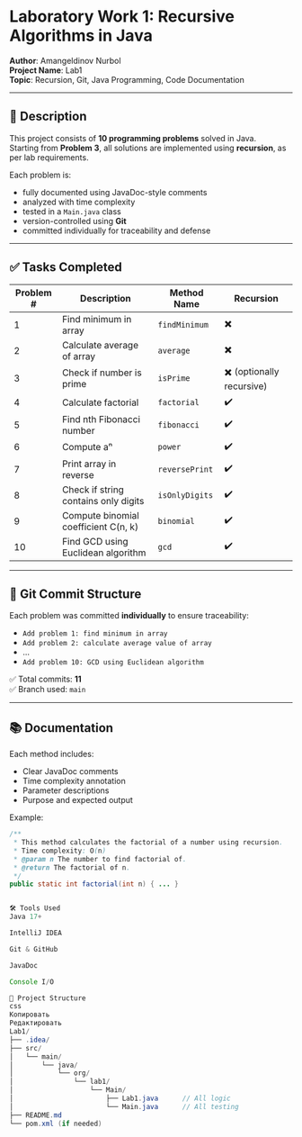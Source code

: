 # Laboratory Work 1: Recursive Algorithms in Java


**Author**: Amangeldinov Nurbol  
**Project Name**: Lab1  
**Topic**: Recursion, Git, Java Programming, Code Documentation

---

## 📘 Description

This project consists of **10 programming problems** solved in Java.  
Starting from **Problem 3**, all solutions are implemented using **recursion**, as per lab requirements.

Each problem is:
- fully documented using JavaDoc-style comments
- analyzed with time complexity
- tested in a `Main.java` class
- version-controlled using **Git**
- committed individually for traceability and defense

---

## ✅ Tasks Completed

| Problem # | Description                                      | Method Name             | Recursion |
|-----------|--------------------------------------------------|--------------------------|-----------|
| 1         | Find minimum in array                            | `findMinimum`            | ✖️        |
| 2         | Calculate average of array                       | `average`                | ✖️        |
| 3         | Check if number is prime                         | `isPrime`                | ✖️ (optionally recursive) |
| 4         | Calculate factorial                              | `factorial`              | ✔️        |
| 5         | Find nth Fibonacci number                        | `fibonacci`              | ✔️        |
| 6         | Compute aⁿ                                       | `power`                  | ✔️        |
| 7         | Print array in reverse                           | `reversePrint`           | ✔️        |
| 8         | Check if string contains only digits             | `isOnlyDigits`           | ✔️        |
| 9         | Compute binomial coefficient C(n, k)             | `binomial`               | ✔️        |
| 10        | Find GCD using Euclidean algorithm               | `gcd`                    | ✔️        |

---

## 🧾 Git Commit Structure

Each problem was committed **individually** to ensure traceability:

- `Add problem 1: find minimum in array`
- `Add problem 2: calculate average value of array`
- ...
- `Add problem 10: GCD using Euclidean algorithm`

✅ Total commits: **11**  
✅ Branch used: `main`

---

## 📚 Documentation

Each method includes:
- Clear JavaDoc comments
- Time complexity annotation
- Parameter descriptions
- Purpose and expected output

Example:

```java
/**
 * This method calculates the factorial of a number using recursion.
 * Time complexity: O(n)
 * @param n The number to find factorial of.
 * @return The factorial of n.
 */
public static int factorial(int n) { ... }


🛠️ Tools Used
Java 17+

IntelliJ IDEA

Git & GitHub

JavaDoc

Console I/O

📁 Project Structure
css
Копировать
Редактировать
Lab1/
├── .idea/
├── src/
│   └── main/
│       └── java/
│           └── org/
│               └── lab1/
│                   └── Main/
│                       ├── Lab1.java      // All logic
│                       └── Main.java      // All testing
├── README.md
└── pom.xml (if needed)
